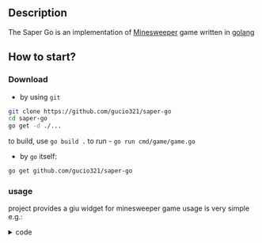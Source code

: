 ## Description

The Saper Go is an implementation of [Minesweeper]() game written in
[golang](https://golang.org)

## How to start?

### Download

- by using `git`

```sh
git clone https://github.com/gucio321/saper-go
cd saper-go
go get -d ./...
```

to build, use `go build .`
to run - `go run cmd/game/game.go`

- by `go` itself:

```sh
go get github.com/gucio321/saper-go
```

### usage

project provides a giu widget for minesweeper game
usage is very simple e.g.:

<details><summary>code</summary>

```golang
package main

import (
	"github.com/AllenDang/giu"

	game "github.com/gucio321/saper-go/pkg/sgiu"
)

func loop() {
	giu.SingleWindow("game").Layout(
		game.Create(16, 30, 99),
	)
}

func main() {
	wnd := giu.NewMasterWindow("minesweeper", 640, 480, 0)
	wnd.Run(loop)
}
```

</details>
